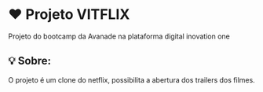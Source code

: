# ❤ Projeto VITFLIX

Projeto do bootcamp da Avanade na plataforma digital inovation one

## 💡 Sobre:

O projeto é um clone do netflix, possibilita a abertura dos trailers dos filmes.
